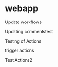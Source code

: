 # webapp

Update workflows

Updating commentstest

Testing of Actions


trigger actions




Test Actions2
